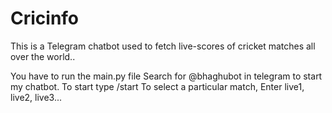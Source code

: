 # Cricinfo
This is a Telegram chatbot used to fetch live-scores of cricket matches all over the world..

You have to run the main.py file 
Search for @bhaghubot in telegram to start my chatbot.
To start type /start 
To select a particular match, Enter live1, live2, live3...
